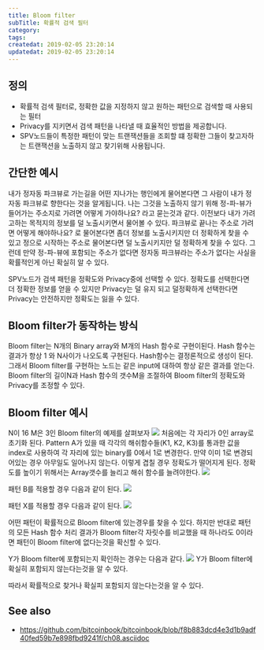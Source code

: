 ```yaml
---
title: Bloom filter
subTitle: 확률적 검색 필터
category: 
tags: 
createdat: 2019-02-05 23:20:14
updatedat: 2019-02-05 23:20:14
---
```


## 정의

* 확률적 검색 필터로, 정확한 값을 지정하지 않고 원하는 패턴으로 검색할 때 
  사용되는 필터
* Privacy를 지키면서 검색 패턴을 나타낼 때 효율적인 방법을 제공합니다.
* SPV노드들이 특정한 패턴이 맞는 트랜잭션들을 조회할 떄 정확한 그들이 찾고자하는
  트랜잭션을 노출하지 않고 찾기위해 사용됩니다.

## 간단한 예시

내가 정자동 파크뷰로 가는길을 어떤 지나가는 행인에게 물어본다면 그 사람이 내가
정자동 파크뷰로 향한다는 것을 알게됩니다. 나는 그것을 노출하지 않기 위해
정-파-뷰가 들어가는 주소지로 가려면 어떻게 가야하나요? 라고 묻는것과 같다.
이전보다 내가 가려고하는 목적지의 정보를 덜 노출시키면서 물어볼 수 있다.
파크뷰로 끝나는 주소로 가려면 어떻게 해야하나요? 로 물어본다면 좀더 정보를
노출시키지만 더 정확하게 찾을 수 있고 정으로 시작하는 주소로 물어본다면 덜
노출시키지만 덜 정확하게 찾을 수 있다. 그런데 만약 정-파-뷰에 포함되는 주소가
없다면 정자동 파크뷰라는 주소가 없다는 사실을 확률적인게 아닌 확실히 알 수 
있다.

SPV노드가 검색 패턴을 정확도와 Privacy중에 선택할 수 있다. 정확도를 선택한다면
더 정확한 정보를 얻을 수 있지만 Privacy는 덜 유지 되고 덜정확하게 선택한다면
Privacy는 안전하지만 정확도는 잃을 수 있다.

## Bloom filter가 동작하는 방식

Bloom filter는 N개의 Binary array와 M개의 Hash 함수로 구현이된다.
Hash 함수는 결과가 항상 1 와 N사이가 나오도록 구현된다. Hash함수는 결정론적으로
생성이 된다. 그래서 Bloom filter를 구현하는 노드는 같은 input에 대하여 항상
같은 결과를 얻는다. Bloom filter의 길이N과 Hash 함수의 갯수M을 조절하여 Bloom
filter의 정확도와 Privacy를 조정할 수 있다.

## Bloom filter 예시
N이 16 M은 3인 Bloom filter의 예제를 살펴보자
![](https://github.com/bitcoinbook/bitcoinbook/raw/f8b883dcd4e3d1b9adf40fed59b7e898fbd9241f/images/mbc2_0808.png)
처음에는 각 자리가 0인 array로 초기화 된다. Pattern A가 있을 때 각각의
해쉬함수들(K1, K2, K3)를 통과한 값을 index로 사용하여 각 자리에 있는 binary를
0에서 1로 변경한다. 만약 이미 1로 변경되어있는 경우 아무일도 일어나지 않는다. 
이렇게 겹칠 경우 정확도가 떨어지게 된다. 정확도를 높이기 위해서는 Array갯수를
늘리고 해쉬 함수를 늘려야한다. 
![](https://github.com/bitcoinbook/bitcoinbook/raw/f8b883dcd4e3d1b9adf40fed59b7e898fbd9241f/images/mbc2_0809.png)

패턴 B를 적용할 경우 다음과 같이 된다. 
![](https://github.com/bitcoinbook/bitcoinbook/raw/f8b883dcd4e3d1b9adf40fed59b7e898fbd9241f/images/mbc2_0810.png)

패턴 X를 적용할 경우 다음과 같이 된다.
![](https://github.com/bitcoinbook/bitcoinbook/raw/f8b883dcd4e3d1b9adf40fed59b7e898fbd9241f/images/mbc2_0811.png)

어떤 패턴이 확률적으로 Bloom filter에 있는경우를 찾을 수 있다. 하지만 반대로 
패턴의 모든 Hash 함수 처리 결과가 Bloom filter각 자릿수를 비교했을 때 하나라도 
0이라면 패턴이 Bloom filter에 없다는것을 확신할 수 있다. 

Y가 Bloom filter에 포함되는지 확인하는 경우는 다음과 같다.
![](https://github.com/bitcoinbook/bitcoinbook/raw/f8b883dcd4e3d1b9adf40fed59b7e898fbd9241f/images/mbc2_0812.png)
Y가 Bloom filter에 확실히 포함되지 않는다는것을 알 수 있다.

따라서 확률적으로 찾거나 확실피 포함되지 않는다는것을 알 수 있다.

## See also
* https://github.com/bitcoinbook/bitcoinbook/blob/f8b883dcd4e3d1b9adf40fed59b7e898fbd9241f/ch08.asciidoc
